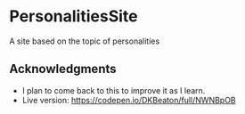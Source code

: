 # PersonalitiesSite
A site based on the topic of personalities

## Acknowledgments

- I plan to come back to this to improve it as I learn.
- Live version: https://codepen.io/DKBeaton/full/NWNBpOB
